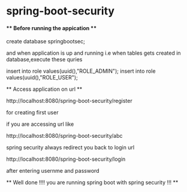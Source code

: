 # spring-boot-security

#### ** Before running the appication **

create database springbootsec;

and when application is up and running  i.e when tables gets created in database,execute these quries

insert into role values(uuid(),"ROLE_ADMIN");
insert into role values(uuid(),"ROLE_USER");

**  Access application on url ** 

http://localhost:8080/spring-boot-security/register

for creating first user

if you are accessing url like 

http://localhost:8080/spring-boot-security/abc

spring security always redirect you back to login url

http://localhost:8080/spring-boot-security/login

after entering usernme and password

**  Well done !!!! you are running spring boot with spring security !!! ** 

